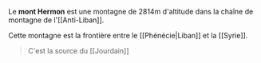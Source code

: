 Le **mont Hermon** est une montagne de 2814m d'altitude dans la chaîne de montagne de l'[[Anti-Liban]].

Cette montagne est la frontière entre le [[Phénécie|Liban]] et la [[Syrie]].
> C'est la source du [[Jourdain]]